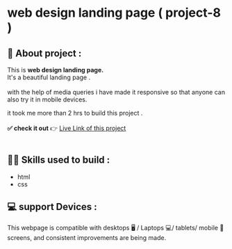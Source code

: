 # web design landing page ( project-8 )

## 📌 About  project :

This is **web design landing page.** <br/> It's a beautiful landing page . <br/> 
 <br/> 
with the help of media queries i have made it responsive so that anyone can also try it in mobile devices.<br/> 

it took me more than 2 hrs to build this project .<br />
<br>
**✅ check it out**  👉  [Live Link of this project](https://ashish-nagars-html-css-project-8.netlify.app/)
<br>
<br>

##  👨‍💻 Skills used to build :
- html
- css


## 💻 support Devices :
This webpage is compatible with desktops 🖥️ / Laptops 💻/ tablets/ mobile 📱screens, and consistent improvements are being made.
<br>
<br>
